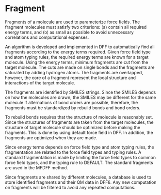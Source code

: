 # Fragment

Fragments of a molecule are used to parameterize force fields. The fragment molecules must satisfy two criterions: (a) contain all required energy terms, and (b) as small as possible to avoid unnecessary correlations and computational expenses. 

An algorithm is developed and implemented in DFF to automatically find all fragments according to the energy terms required. Given force field type and atom typing rules, the required energy terms are known for a target molecule. Using the energy terms, minimum fragments are cut from the target molecule. The cuts are made on single bonds and the fragments are saturated by adding hydrogen atoms. The fragments are overlapped, however, the core of a fragment represent the local structure and interactions of the target molecule. 

The fragments are identified by SMILES strings. Since the SMILES depends on how the molecules are drawn, the SMILES may be different for the same molecule if alternations of bond orders are possible, therefore, the fragments must be standardized by rebuild bonds and bond orders. 

To rebuild bonds requires that the structure of molecule is reasonably set.  Since the structures of fragments are taken from the target molecules, the structure of target molecule should be optimized before making the fragments. This is done by using default force field in DFF. In addition, the fragments are optimized when they are made. 

Since energy terms depends on force field type and atom typing rules, the fragmentation are related to the force field types and typing rules. A standard fragmentation is made by limiting the force field types to common force field types, and the typing rule to DEFAULT. The standard fragments are used in the MFDFF method.

Since fragments are shared by different molecules, a database is used to store identified fragments and their QM data in DFF8. Any new computation on fragments will be filtered to avoid any repeated computations.


